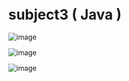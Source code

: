 # subject3 ( Java )

![image](https://user-images.githubusercontent.com/1501327/186157086-423876d6-0013-4eb5-a7d1-c939f126c21c.png)

![image](https://user-images.githubusercontent.com/1501327/186157497-532fb038-eb22-4eee-967f-002f514b2308.png)

![image](https://user-images.githubusercontent.com/1501327/186157569-b742eafa-5622-41c2-b6ec-7938262dc26f.png)

